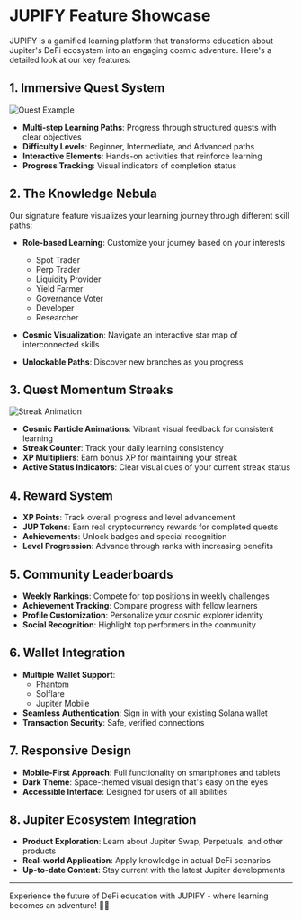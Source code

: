 # JUPIFY Feature Showcase

JUPIFY is a gamified learning platform that transforms education about Jupiter's DeFi ecosystem into an engaging cosmic adventure. Here's a detailed look at our key features:

## 1. Immersive Quest System

![Quest Example](client/public/quest-daily-jup.svg)

- **Multi-step Learning Paths**: Progress through structured quests with clear objectives
- **Difficulty Levels**: Beginner, Intermediate, and Advanced paths
- **Interactive Elements**: Hands-on activities that reinforce learning
- **Progress Tracking**: Visual indicators of completion status

## 2. The Knowledge Nebula

Our signature feature visualizes your learning journey through different skill paths:

- **Role-based Learning**: Customize your journey based on your interests
  - Spot Trader
  - Perp Trader
  - Liquidity Provider
  - Yield Farmer
  - Governance Voter
  - Developer
  - Researcher

- **Cosmic Visualization**: Navigate an interactive star map of interconnected skills
- **Unlockable Paths**: Discover new branches as you progress

## 3. Quest Momentum Streaks

![Streak Animation](client/public/streak-animation.svg)

- **Cosmic Particle Animations**: Vibrant visual feedback for consistent learning
- **Streak Counter**: Track your daily learning consistency
- **XP Multipliers**: Earn bonus XP for maintaining your streak
- **Active Status Indicators**: Clear visual cues of your current streak status

## 4. Reward System

- **XP Points**: Track overall progress and level advancement
- **JUP Tokens**: Earn real cryptocurrency rewards for completed quests
- **Achievements**: Unlock badges and special recognition
- **Level Progression**: Advance through ranks with increasing benefits

## 5. Community Leaderboards

- **Weekly Rankings**: Compete for top positions in weekly challenges
- **Achievement Tracking**: Compare progress with fellow learners
- **Profile Customization**: Personalize your cosmic explorer identity
- **Social Recognition**: Highlight top performers in the community

## 6. Wallet Integration

- **Multiple Wallet Support**: 
  - Phantom
  - Solflare
  - Jupiter Mobile
- **Seamless Authentication**: Sign in with your existing Solana wallet
- **Transaction Security**: Safe, verified connections

## 7. Responsive Design

- **Mobile-First Approach**: Full functionality on smartphones and tablets
- **Dark Theme**: Space-themed visual design that's easy on the eyes
- **Accessible Interface**: Designed for users of all abilities

## 8. Jupiter Ecosystem Integration

- **Product Exploration**: Learn about Jupiter Swap, Perpetuals, and other products
- **Real-world Application**: Apply knowledge in actual DeFi scenarios
- **Up-to-date Content**: Stay current with the latest Jupiter developments

---

Experience the future of DeFi education with JUPIFY - where learning becomes an adventure! 🚀✨